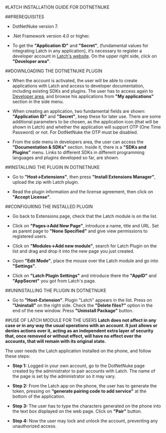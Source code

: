 #LATCH INSTALLATION GUIDE FOR DOTNETNUKE


##PREREQUISITES
* DotNetNuke version 7.

* .Net Framework version 4.0 or higher.

* To get the **"Application ID"** and **"Secret"**, (fundamental values for integrating Latch in any application), it’s necessary to register a developer account in [Latch's website](https://latch.elevenpaths.com). On the upper right side, click on **"Developer area"**.


##DOWNLOADING THE DOTNETNUKE PLUGIN
 * When the account is activated, the user will be able to create applications with Latch and access to developer documentation, including existing SDKs and plugins. The user has to access again to [Developer area](https://latch.elevenpaths.com/www/developerArea), and browse his applications from **"My applications"** section in the side menu.

* When creating an application, two fundamental fields are shown: **"Application ID"** and **"Secret"**, keep these for later use. There are some additional parameters to be chosen, as the application icon (that will be shown in Latch) and whether the application will support OTP  (One Time Password) or not. For DotNetNuke the OTP must be disabled.

* From the side menu in developers area, the user can access the **"Documentation & SDKs"** section. Inside it, there is a **"SDKs and Plugins"** menu. Links to different SDKs in different programming languages and plugins developed so far, are shown.

##INSTALLING THE PLUGIN IN DOTNETNUKE
* Go to **"Host->Extensions"**, then press **"Install Extensions Manager"**, upload the zip with Latch plugin.

* Read the plugin information and the license agreement, then click on **"Accept License"**.


##CONFIGURING THE INSTALLED PLUGIN
* Go back to Extensions page, check that the Latch module is on the list.

* Click on **"Pages->Add New Page"**, introduce a name, title and URL. Set as parent page to **"None Specified"** and give view permissions to registered users.

* Click on **"Modules->Add new module"**, search for Latch Plugin on the list and drag and drop it into the new page you just created.

* Open **"Edit Mode"**, place the mouse over the Latch module and go into **"Settings"**.

* Click on **"Latch Plugin Settings"** and introduce there the **"AppID"** and **"AppSecret"** you got from Latch's page.


##UNINSTALLING THE PLUGIN IN DOTNETNUKE
* Go to **"Host-Extension"**. Plugin "Latch" appears in the list. Press on **"Uninstall"** on the right side. Check the **"Delete files?"** option in the end of the new window. Press **"Uninstall Package"** button.


##USE OF LATCH MODULE FOR THE USERS
**Latch does not affect in any case or in any way the usual operations with an account. It just allows or denies actions over it, acting as an independent extra layer of security that, once removed or without effect, will have no effect over the accounts, that will remain with its original state.**

The user needs the Latch application installed on the phone, and follow these steps:

* **Step 1:** Logged in your own account, go to the DotNetNuke page created by the administrator to pair accounts with Latch. The name of the page is set by the administrator so it may vary.

* **Step 2:** From the Latch app on the phone, the user has to generate the token, pressing on **“generate pairing code to add service"** at the bottom of the application.

* **Step 3:** The user has to type the characters generated on the phone into the text box displayed on the web page. Click on **"Pair"** button.

* **Step 4:** Now the user may lock and unlock the account, preventing any unauthorized access.

